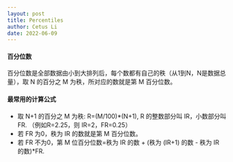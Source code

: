 ```yaml
---
layout: post
title: Percentiles
author: Cetus Li
date: 2022-06-09
---
```

#### <b>百分位数</b>
百分位数是全部数据由小到大排列后，每个数都有自己的秩（从1到N，N是数据总量），取 N 的百分之 M 为秩，所对应的数就是第 M 百分位数。
#### <b>最常用的计算公式</b>
- 取 N+1 的百分之 M 为秩: R=(M/100)\*(N+1), R 的整数部分叫 IR，小数部分叫 FR. （例如R=2.25，则 IR=2，FR=0.25）
- 若 FR 为0，秩为 IR 的数就是第 M 百分位数。
- 若 FR 不为0，第 M 位百分位数=秩为 IR 的数 + (秩为 (IR+1) 的数 - 秩为 IR 的数)\*FR.

